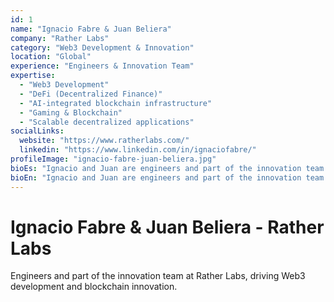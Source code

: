 ```yaml
---
id: 1
name: "Ignacio Fabre & Juan Beliera"
company: "Rather Labs"
category: "Web3 Development & Innovation"
location: "Global"
experience: "Engineers & Innovation Team"
expertise:
  - "Web3 Development"
  - "DeFi (Decentralized Finance)"
  - "AI-integrated blockchain infrastructure"
  - "Gaming & Blockchain"
  - "Scalable decentralized applications"
socialLinks:
  website: "https://www.ratherlabs.com/"
  linkedin: "https://www.linkedin.com/in/ignaciofabre/"
profileImage: "ignacio-fabre-juan-beliera.jpg"
bioEs: "Ignacio and Juan are engineers and part of the innovation team at Rather Labs, a pioneering technology company that partners with forward-thinking teams to build and scale cutting-edge Web3 products. Since its founding in 2020, Rather Labs has grown into a global organization with over 130 professionals and collaborations in more than 10 countries. Their work spans DeFi, AI-integrated blockchain infrastructure, and gaming, transforming complex ideas into impactful solutions. Through their leadership in innovation, Ignacio and Juan are driving the development of scalable, decentralized applications that shape the future of blockchain technology."
bioEn: "Ignacio and Juan are engineers and part of the innovation team at Rather Labs, a pioneering technology company that partners with forward-thinking teams to build and scale cutting-edge Web3 products. Since its founding in 2020, Rather Labs has grown into a global organization with over 130 professionals and collaborations in more than 10 countries. Their work spans DeFi, AI-integrated blockchain infrastructure, and gaming, transforming complex ideas into impactful solutions. Through their leadership in innovation, Ignacio and Juan are driving the development of scalable, decentralized applications that shape the future of blockchain technology."
---
```


# Ignacio Fabre & Juan Beliera - Rather Labs

Engineers and part of the innovation team at Rather Labs, driving Web3 development and blockchain innovation.